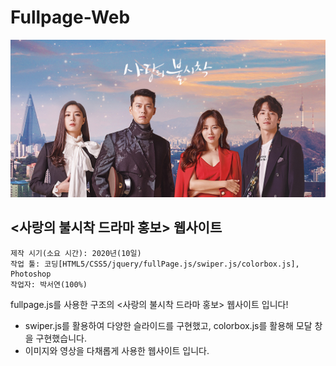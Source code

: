 # Fullpage-Web
<img width="" height="" src="./images/mainmain.jpg"></img>
## <사랑의 불시착 드라마 홍보> 웹사이트
    제작 시기(소요 시간): 2020년(10일)
    작업 툴: 코딩[HTML5/CSS5/jquery/fullPage.js/swiper.js/colorbox.js], Photoshop 
    작업자: 박서연(100%)
fullpage.js를 사용한 구조의  <사랑의 불시착 드라마 홍보> 웹사이트 입니다!

- swiper.js를 활용하여 다양한 슬라이드를 구현했고, colorbox.js를 활용해 모달 창을 구현했습니다.
- 이미지와 영상을 다채롭게 사용한 웹사이트 입니다.
